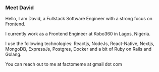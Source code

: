 ### Meet David

Hello, I am David, a Fullstack Software Engineer with a strong focus on Frontend.

I currently work as a Frontend Engineer at Kobo360 in Lagos, Nigeria.

I use the following technologies: Reactjs, NodeJs, React-Native, Nextjs, MongoDB, ExpressJs, Postgres, Docker and a bit of Ruby on Rails and Golang. 

You can reach out to me at factomeme at gmail dot com
